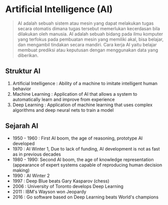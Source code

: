 # Artificial Intelligence (AI)

> AI adalah sebuah sistem atau mesin yang dapat melakukan tugas secara otomatis dimana tugas tersebut memerlukan kecerdasan bila dilakukan oleh manusia. AI adalah sebuah bidang pada ilmu komputer yang terfokus pada pembuatan mesin yang memiliki akal, bisa belajar, dan mengambil tindakan secara mandiri. Cara kerja AI yaitu belajar membuat prediksi atau keputusan dengan menggunakan data yang diberikan.

## Struktur AI
1. Artificial Intelligence : Ability of a machine to imitate intelligent human behavior
2. Machine Learning : Application of AI that allows a system to automatically learn and improve from experience
3. Deep Learning : Application of machine learning that uses complex algorithms and deep neural nets to train a model 

## Sejarah AI
- 1950 - 1960 : First AI boom, the age of reasoning, prototype AI developed
- 1970 : AI Winter 1, Due to lack of funding, AI development is not as fast as in previous decades
- 1980 - 1990: Second AI boom, the age of knowledge representation (appearance of expert systems capable of reproducing human decision making)
- 1990 : AI Winter 2
- 1997 : Deep Blue beats Gary Kasparov (chess)
- 2006 : University of Toronto develops Deep Learning
- 2011 : IBM's Wayson won Jeopardy
- 2016 : Go software based on Deep Learning beats World's champions